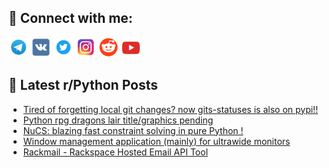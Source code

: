 ## 🔎 Connect with me:
[<img src="https://github.com/bullbesh/bullbesh/blob/main/images/Telegram.png" width="32" height="32" />](https://t.me/bullbesh)
[<img src="https://github.com/bullbesh/bullbesh/blob/main/images/VK.png" width="32" height="32" />](https://vk.com/bullbesh)
[<img src="https://github.com/bullbesh/bullbesh/blob/main/images/Twitter.png" width="32" height="32" />](https://twitter.com/bullbesh1)
[<img src="https://github.com/bullbesh/bullbesh/blob/main/images/Instagram.png" width="32" height="32" />](https://www.instagram.com/bullbesh)
[<img src="https://github.com/bullbesh/bullbesh/blob/main/images/Reddit.png" width="32" height="32" />](https://www.reddit.com/user/bullbesh)
[<img src="https://github.com/bullbesh/bullbesh/blob/main/images/YouTube.png" width="32" height="32" />](https://www.youtube.com/channel/UCtfjRs6uzgq5mfm8S06WTcg)

## 📕 Latest r/Python Posts
<!-- BLOG-POST-LIST:START -->
- [Tired of forgetting local git changes? now gits-statuses is also on pypi!!](https://www.reddit.com/r/Python/comments/1m0mkvh/tired_of_forgetting_local_git_changes_now/)
- [Python rpg dragons lair title/graphics pending](https://www.reddit.com/r/Python/comments/1m0m6v4/python_rpg_dragons_lair_titlegraphics_pending/)
- [NuCS: blazing fast constraint solving in pure Python !](https://www.reddit.com/r/Python/comments/1m0ko63/nucs_blazing_fast_constraint_solving_in_pure/)
- [Window management application &lpar;mainly&rpar; for ultrawide monitors](https://www.reddit.com/r/Python/comments/1m0j7k9/window_management_application_mainly_for/)
- [Rackmail - Rackspace Hosted Email API Tool](https://www.reddit.com/r/Python/comments/1m0izse/rackmail_rackspace_hosted_email_api_tool/)
<!-- BLOG-POST-LIST:END -->
